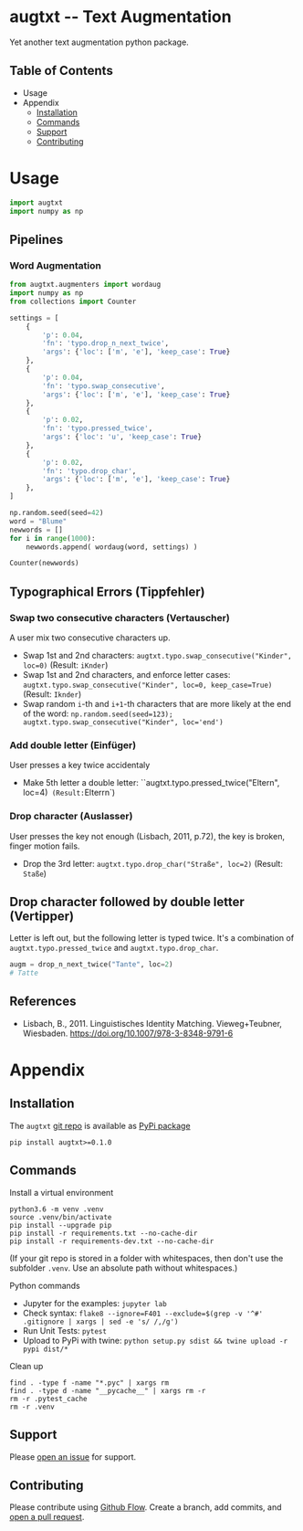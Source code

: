 # augtxt -- Text Augmentation
Yet another text augmentation python package.

## Table of Contents
* Usage
* Appendix
    * [Installation](#installation)
    * [Commands](#commands)
    * [Support](#support)
    * [Contributing](#contributing)


# Usage

```py
import augtxt
import numpy as np
```

## Pipelines

### Word Augmentation 

```py
from augtxt.augmenters import wordaug
import numpy as np
from collections import Counter

settings = [
    {
        'p': 0.04,
        'fn': 'typo.drop_n_next_twice',
        'args': {'loc': ['m', 'e'], 'keep_case': True}
    },
    {
        'p': 0.04,
        'fn': 'typo.swap_consecutive',
        'args': {'loc': ['m', 'e'], 'keep_case': True}
    },
    {
        'p': 0.02,
        'fn': 'typo.pressed_twice',
        'args': {'loc': 'u', 'keep_case': True}
    },
    {
        'p': 0.02,
        'fn': 'typo.drop_char',
        'args': {'loc': ['m', 'e'], 'keep_case': True}
    },
]

np.random.seed(seed=42)
word = "Blume"
newwords = []
for i in range(1000):
    newwords.append( wordaug(word, settings) )

Counter(newwords)
```



## Typographical Errors (Tippfehler)

### Swap two consecutive characters (Vertauscher)
A user mix two consecutive characters up.

- Swap 1st and 2nd characters: `augtxt.typo.swap_consecutive("Kinder", loc=0)`  (Result: `iKnder`)
- Swap 1st and 2nd characters, and enforce letter cases: `augtxt.typo.swap_consecutive("Kinder", loc=0, keep_case=True)`  (Result: `Iknder`)
- Swap random `i`-th and `i+1`-th characters that are more likely at the end of the word: `np.random.seed(seed=123); augtxt.typo.swap_consecutive("Kinder", loc='end')`

### Add double letter (Einfüger)
User presses a key twice accidentaly

- Make 5th letter a double letter: ``augtxt.typo.pressed_twice("Eltern", loc=4)`  (Result: `Elterrn`)


### Drop character (Auslasser)
User presses the key not enough (Lisbach, 2011, p.72), the key is broken, finger motion fails.

- Drop the 3rd letter: `augtxt.typo.drop_char("Straße", loc=2)` (Result: `Staße`)


## Drop character followed by double letter (Vertipper)
Letter is left out, but the following letter is typed twice.
It's a combination of `augtxt.typo.pressed_twice` and `augtxt.typo.drop_char`.

```py
augm = drop_n_next_twice("Tante", loc=2)
# Tatte
```

## References
- Lisbach, B., 2011. Linguistisches Identity Matching. Vieweg+Teubner, Wiesbaden. https://doi.org/10.1007/978-3-8348-9791-6


# Appendix

## Installation
The `augtxt` [git repo](http://github.com/ulf1/augtxt) is available as [PyPi package](https://pypi.org/project/augtxt)

```
pip install augtxt>=0.1.0
```


## Commands
Install a virtual environment

```
python3.6 -m venv .venv
source .venv/bin/activate
pip install --upgrade pip
pip install -r requirements.txt --no-cache-dir
pip install -r requirements-dev.txt --no-cache-dir
```

(If your git repo is stored in a folder with whitespaces, then don't use the subfolder `.venv`. Use an absolute path without whitespaces.)

Python commands

* Jupyter for the examples: `jupyter lab`
* Check syntax: `flake8 --ignore=F401 --exclude=$(grep -v '^#' .gitignore | xargs | sed -e 's/ /,/g')`
* Run Unit Tests: `pytest`
* Upload to PyPi with twine: `python setup.py sdist && twine upload -r pypi dist/*`

Clean up 

```
find . -type f -name "*.pyc" | xargs rm
find . -type d -name "__pycache__" | xargs rm -r
rm -r .pytest_cache
rm -r .venv
```

## Support
Please [open an issue](https://github.com/ulf1/augtxt/issues/new) for support.


## Contributing
Please contribute using [Github Flow](https://guides.github.com/introduction/flow/). Create a branch, add commits, and [open a pull request](https://github.com/ulf1/augtxt/compare/).
